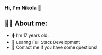 ### Hi, I'm Nikola 👋

## 👨‍💼 About me:
- 🚺 I'm 17 years old.
- 📖 Learing Full Stack Development
- 💬 Contact me if you have some questions!